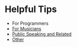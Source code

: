 # Helpful Tips
 - For Programmers
 - [For Musicians](https://github.com/WizardOfArc/helpfulLinksAndTips/tree/master/tips/musical_concepts_and_tips/music_tips.md)
 - [Public Speaking and Related](https://github.com/WizardOfArc/helpfulLinksAndTips/tree/master/tips/public_speaking_and_related/public_speaking.md)
 - [Other](https://github.com/WizardOfArc/helpfulLinksAndTips/blob/master/tips/other_tips/other_tips.md)
